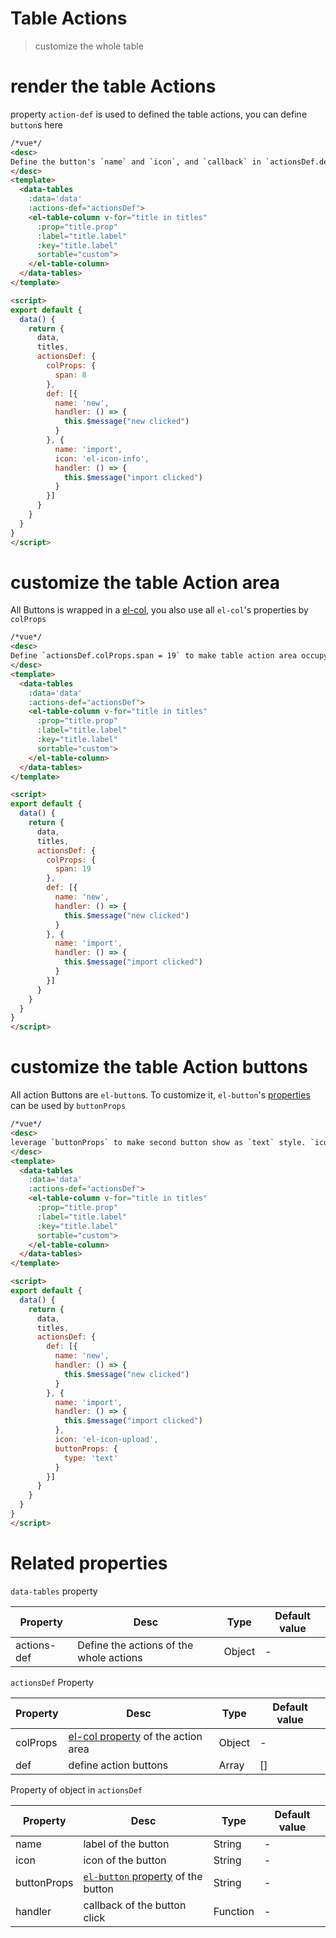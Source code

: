 # Table Actions
> customize the whole table

# render the table Actions
property `action-def` is used to defined the table actions, you can define `button`s here

```html
/*vue*/
<desc>
Define the button's `name` and `icon`, and `callback` in `actionsDef.def`
</desc>
<template>
  <data-tables
    :data='data'
    :actions-def="actionsDef">
    <el-table-column v-for="title in titles"
      :prop="title.prop"
      :label="title.label"
      :key="title.label"
      sortable="custom">
    </el-table-column>
  </data-tables>
</template>

<script>
export default {
  data() {
    return {
      data,
      titles,
      actionsDef: {
        colProps: {
          span: 8
        },
        def: [{
          name: 'new',
          handler: () => {
            this.$message("new clicked")
          }
        }, {
          name: 'import',
          icon: 'el-icon-info',
          handler: () => {
            this.$message("import clicked")
          }
        }]
      }
    }
  }
}
</script>
```

# customize the table Action area
All Buttons is wrapped in a [el-col](http://element.eleme.io/#/en-US/component/layout#col-attributes), you also use all `el-col`'s properties by `colProps`

```html
/*vue*/
<desc>
Define `actionsDef.colProps.span = 19` to make table action area occupy 19 grids.
</desc>
<template>
  <data-tables
    :data='data'
    :actions-def="actionsDef">
    <el-table-column v-for="title in titles"
      :prop="title.prop"
      :label="title.label"
      :key="title.label"
      sortable="custom">
    </el-table-column>
  </data-tables>
</template>

<script>
export default {
  data() {
    return {
      data,
      titles,
      actionsDef: {
        colProps: {
          span: 19
        },
        def: [{
          name: 'new',
          handler: () => {
            this.$message("new clicked")
          }
        }, {
          name: 'import',
          handler: () => {
            this.$message("import clicked")
          }
        }]
      }
    }
  }
}
</script>
```

# customize the table Action buttons
All action Buttons are `el-button`s. To customize it, `el-button`'s [properties](http://element.eleme.io/#/en-US/component/button#attributes) can be used by `buttonProps`

```html
/*vue*/
<desc>
leverage `buttonProps` to make second button show as `text` style. `icon` is shortcut for `buttonProps.icon`
</desc>
<template>
  <data-tables
    :data='data'
    :actions-def="actionsDef">
    <el-table-column v-for="title in titles"
      :prop="title.prop"
      :label="title.label"
      :key="title.label"
      sortable="custom">
    </el-table-column>
  </data-tables>
</template>

<script>
export default {
  data() {
    return {
      data,
      titles,
      actionsDef: {
        def: [{
          name: 'new',
          handler: () => {
            this.$message("new clicked")
          }
        }, {
          name: 'import',
          handler: () => {
            this.$message("import clicked")
          },
          icon: 'el-icon-upload',
          buttonProps: {
            type: 'text'
          }
        }]
      }
    }
  }
}
</script>
```

# Related properties

`data-tables` property

| Property   | Desc    | Type | Default value |
| ------------- | ------------- | --- | --- |
| actions-def	  | Define the actions of the whole actions| Object | - |

`actionsDef` Property

| Property | Desc    | Type | Default value |
| ------------- | ------------- | --- | --- |
| colProps | [el-col property](http://element.eleme.io/#/en-US/component/layout#col-attributes) of the action area | Object | - |
| def  | define action buttons | Array | [] |

Property of object in `actionsDef`

| Property | Desc    | Type | Default value |
| ------------- | ------------- | --- | --- |
| name	| label of the button | String | - |
| icon  | icon of the button | String | - |
| buttonProps  | [`el-button` property](http://element.eleme.io/#/en-US/component/button#attributes) of the button | String | - |
| handler  | callback of the button click | Function | - |
